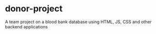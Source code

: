 # donor-project
 A team project on a blood bank database using HTML, JS, CSS and other backend applications
